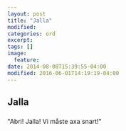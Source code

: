 ```yaml
---
layout: post
title: "Jalla"
modified:
categories: ord
excerpt:
tags: []
image:
  feature:
date: 2014-08-08T15:39:55-04:00
modified: 2016-06-01T14:19:19-04:00
---
```


## Jalla

###   

"Abri! Jalla! Vi måste axa snart!"
